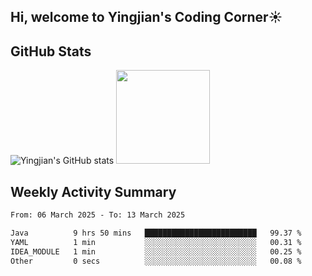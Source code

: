 ## Hi, welcome to Yingjian's Coding Corner☀️

## GitHub Stats
![Yingjian's GitHub stats](https://github-readme-stats.vercel.app/api?username=BigBigBai&show_icons=true&hide=stars,issues&hide_border=true&theme=merko&bg_color=00000000)
<img height="150em" src="https://github-readme-stats.vercel.app/api/top-langs/?username=BigBigBai&layout=compact&hide_border=true&theme=merko&bg_color=00000000"/>

## Weekly Activity Summary

<!--START_SECTION:waka-->

```txt
From: 06 March 2025 - To: 13 March 2025

Java          9 hrs 50 mins   █████████████████████████   99.37 %
YAML          1 min           ░░░░░░░░░░░░░░░░░░░░░░░░░   00.31 %
IDEA_MODULE   1 min           ░░░░░░░░░░░░░░░░░░░░░░░░░   00.25 %
Other         0 secs          ░░░░░░░░░░░░░░░░░░░░░░░░░   00.08 %
```

<!--END_SECTION:waka-->


